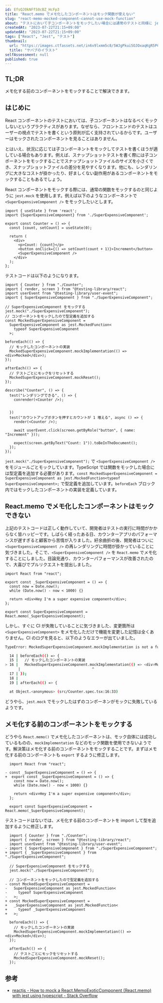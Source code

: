 ```yaml
---
id: EfsQJ0kNFfS0cBZ_HcFp3
title: "React.memo でメモ化したコンポーネントはモック関数が使えない"
slug: "react-memo-mocked-component-cannot-use-mock-function"
about: "テストにおいて子コンポーネントをモックしたい場合には通常のテストと同様に jest.mock() を使います。しかし、React.memo() でメモ化したコンポーネントはモック自体には成功するものの、mockImplementation のようなモック関数が使えません。"
createdAt: "2023-07-22T21:15+09:00"
updatedAt: "2023-07-22T21:15+09:00"
tags: ["React", "Jest", "テスト"]
thumbnail:
  url: "https://images.ctfassets.net/in6v9lxmm5c8/5WJgPkui5OJOxaqKgR5PCe/c7a7a415b8a4daf7b318b983f576f05e/food_kebab_18639.png"
  title: "ケパブのイラスト"
selfAssessment: null
published: true
---
```

## TL;DR

メモ化する前のコンポーネントをモックすることで解決できます。

## はじめに

React コンポーネントのテストにおいては、子コンポーネントはなるべくモックしないというプラクティスがあります。なぜなら、フロントエンドのテストはユーザーの視点でテストを書くという原則が広く支持されているからです。ユーザーはモックされたコンポーネントを見ることはありません。

とはいえ、状況に応じては子コンポーネントをモックしてテストを書くほうが適している場合もあります。例えば、スナップショットテストを書く際には子コンポーネントをモックすることでスナップショットファイルのサイズを小さくでき、スナップショットファイルの差分を見やすくなります。他にも、レンダリングに大きなコストが掛かったり、好ましくない副作用があるコンポーネントをモックすることもあるでしょう。

React コンポーネントをモックする際には、通常の関数をモックするのと同じように `jest.mock` を使用します。例えば以下のようなコンポーネントで `<SuperExpensiveComponent />` をモックしたいとします。

```tsx:Counter.tsx
import { useState } from 'react';
import {SuperExpensiveComponent} from './SuperExpensiveComponent';

export const Counter = () => {
  const [count, setCount] = useState(0);

  return (
    <div>
      <p>Count: {count}</p>
      <button onClick={() => setCount(count + 1)}>Increment</button>
      <SuperExpensiveComponent />
    </div>
  );
};
```

テストコードは以下のようになります。

```tsx:Counter.test.tsx
import { Counter } from "./Counter";
import { render, screen } from "@testing-library/react";
import userEvent from "@testing-library/user-event";
import { SuperExpensiveComponent } from "./SuperExpensiveComponent";

// SuperExpensiveComponent をモックする
jest.mock("./SuperExpensiveComponent");
// コンポーネントをモックしたので型定義を追加する
const MockedSuperExpensiveComponent =
  SuperExpensiveComponent as jest.MockedFunction<
    typeof SuperExpensiveComponent
  >;

beforeEach(() => {
  // モックしたコンポーネントの実装
  MockedSuperExpensiveComponent.mockImplementation(() => <div>Mocked</div>);
});

afterEach(() => {
  // テストごとにモックをリセットする
  MockedSuperExpensiveComponent.mockReset();
});

describe("Counter", () => {
  test("レンダリングできる", () => {
    conrender(<Counter />);


  })
  test("カウントアップボタンを押すとカウントが 1 増える", async () => {
    render(<Counter />);

    await userEvent.click(screen.getByRole("button", { name: "Increment" }));

    expect(screen.getByText("Count: 1")).toBeInTheDocument();
  });
});
```

`jest.mock("./SuperExpensiveComponent");` で `<SuperExpensiveComponent />` をモジュールごとモックしています。TypeScript では関数をモックした場合には型定義を追加する必要があります。`const MockedSuperExpensiveComponent = SuperExpensiveComponent as jest.MockedFunction<typeof SuperExpensiveComponent>;` で型定義を追加しています。`beforeEach` ブロック内ではモックしたコンポーネントの実装を定義しています。

## React.memo でメモ化したコンポーネントはモックできない

上記のテストコードは正しく動作していて、開発者はテストの実行に時間がかからなく皆ハッピーです。しばらく経ったある日、カウンターアプリのパフォーマンスが遅すぎると顧客から苦情が入りました。紆余曲折の後、開発者はついに `<SuperExpensiveComponent />` の再レンダリングに時間が掛かっていることに気づきました。そこで、`<SuperExpensiveComponent />` を `React.memo` でメモ化することにしました。目論見通り、カウンターパフォーマンスが改善されたので、大喜びでプルリクエストを提出しました。

```tsx:SuperExpensiveComponent.tsx
import React from "react";

export const _SuperExpensiveComponent = () => {
  const now = Date.now();
  while (Date.now() - now < 1000) {}

  return <div>Hey I'm a super expensive component</div>;
};

export const SuperExpensiveComponent = React.memo(_SuperExpensiveComponent);
```

しかし、すぐに CI が失敗していることに気づきました、変更箇所は `<SuperExpensiveComponent>` をメモ化しただけで機能を変更した記憶は全くありません。CI のログを見ると、以下のようなエラーが出ていました。

```sh
TypeError: MockedSuperExpensiveComponent.mockImplementation is not a function

  14 | beforeEach(() => {
  15 |   // モックしたコンポーネントの実装
> 16 |   MockedSuperExpensiveComponent.mockImplementation(() => <div>Mocked</div>);
      |                                 ^
  17 | });
  18 |
  19 | afterEach(() => {

  at Object.<anonymous> (src/Counter.spec.tsx:16:33)
```

どうやら、`jest.mock` でモックしたはずのコンポーネンがモックに失敗しているようです。

## メモ化する前のコンポーネントをモックする

どうやら `React.memo()` でメモ化したコンポーネントは、モック自体には成功しているものの、`mockImplementation` などのモック関数を使用できないようです。解決策はメモ化する前のコンポーネントをモックすることです。まずはメモ化する前のコンポーネントも `export` するように修正します。

```diff:SuperExpensiveComponent.tsx
  import React from "react";

- const _SuperExpensiveComponent = () => {
+  export const _SuperExpensiveComponent = () => {
    const now = Date.now();
    while (Date.now() - now < 1000) {}

    return <div>Hey I'm a super expensive component</div>;
  };

  export const SuperExpensiveComponent = React.memo(_SuperExpensiveComponent);
```

テストコードはないでは、メモ化する前のコンポーネントを import して型を追加するように修正します。

```diff:Counter.test.tsx
  import { Counter } from "./Counter";
  import { render, screen } from "@testing-library/react";
  import userEvent from "@testing-library/user-event";
- import { SuperExpensiveComponent } from "./SuperExpensiveComponent";
+ import { _SuperExpensiveComponent } from "./SuperExpensiveComponent";

  // SuperExpensiveComponent をモックする
  jest.mock("./SuperExpensiveComponent");

  // コンポーネントをモックしたので型定義を追加する
- const MockedSuperExpensiveComponent =
-   SuperExpensiveComponent as jest.MockedFunction<
-     typeof SuperExpensiveComponent
-   >;
+ const MockedSuperExpensiveComponent = 
+   _SuperExpensiveComponent as jest.MockedFunction<
+     typeof _SuperExpensiveComponent
+   >;

  beforeEach(() => {
    // モックしたコンポーネントの実装
    MockedSuperExpensiveComponent.mockImplementation(() => <div>Mocked</div>);
  });

  afterEach(() => {
    // テストごとにモックをリセットする
    MockedSuperExpensiveComponent.mockReset();
  });
```

## 参考

- [reactjs - How to mock a React.MemoExoticComponent (React.memo) with jest using typescript - Stack Overflow](https://stackoverflow.com/questions/70798843/how-to-mock-a-react-memoexoticcomponent-react-memo-with-jest-using-typescript)
